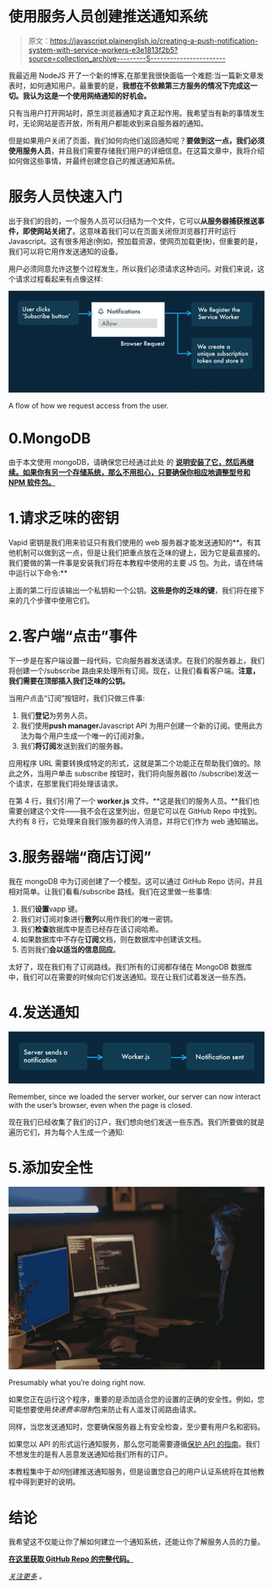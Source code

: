 # 使用服务人员创建推送通知系统

> 原文：<https://javascript.plainenglish.io/creating-a-push-notification-system-with-service-workers-e3e1813f2b5?source=collection_archive---------5----------------------->

我最近用 NodeJS 开了一个新的博客,在那里我很快面临一个难题:当一篇新文章发表时，如何通知用户。最重要的是，**我想在不依赖第三方服务的情况下完成这一切。我认为这是一个使用网络通知的好机会。**

只有当用户打开网站时，原生浏览器通知才真正起作用。我希望当有新的事情发生时，无论网站是否开放，所有用户都能收到来自服务器的通知。

但是如果用户关闭了页面，我们如何向他们返回通知呢？**要做到这一点，我们必须使用服务人员**，并且我们需要存储我们用户的详细信息。在这篇文章中，我将介绍如何做这些事情，并最终创建您自己的推送通知系统。

# 服务人员快速入门

出于我们的目的，一个服务人员可以归结为一个文件，它可以**从服务器捕获推送事件，即使网站关闭了**。这意味着我们可以在页面关闭但浏览器打开时运行 Javascript。这有很多用途(例如，预加载资源，使网页加载更快)，但重要的是，我们可以将它用作发送通知的设备。

用户必须同意允许这整个过程发生，所以我们必须请求这种访问。对我们来说，这个请求过程看起来有点像这样:

![](img/410112f1a50f209dd74ae9d9862ca269.png)

A flow of how we request access from the user.

# 0.MongoDB

由于本文使用 mongoDB，请确保您已经通过此处 的 [**说明安装了它，然后再继续。如果你有另一个存储系统，那么不用担心，只要确保你相应地调整型号和 NPM 软件包。**](https://docs.mongodb.com/manual/installation/)

# 1.请求乏味的密钥

Vapid 密钥是我们用来验证只有我们使用的 web 服务器才能发送通知的**。有其他机制可以做到这一点，但是让我们把重点放在乏味的键上，因为它是最直接的。我们要做的第一件事是安装我们将在本教程中使用的主要 JS 包。为此，请在终端中运行以下命令:**

上面的第二行应该输出一个私钥和一个公钥。**这些是你的乏味的键**，我们将在接下来的几个步骤中使用它们。

# 2.客户端“点击”事件

下一步是在客户端设置一段代码，它向服务器发送请求。在我们的服务器上，我们将创建一个/subscribe 路由来处理所有订阅。现在，让我们看看客户端。**注意，我们需要在顶部插入我们乏味的公钥。**

当用户点击“订阅”按钮时，我们只做三件事:

1.  我们**登记**为劳务人员。
2.  我们使用**push manager**Javascript API 为用户创建一个新的订阅。使用此方法为每个用户生成一个唯一的订阅对象。
3.  我们**将订阅**发送到我们的服务器。

应用程序 URL 需要转换成特定的形式，这就是第二个功能正在帮助我们做的。除此之外，当用户单击 subscribe 按钮时，我们将向服务器(to /subscribe)发送一个请求，在那里我们将处理该请求。

在第 4 行，我们引用了一个 **worker.js** 文件。**这是我们的服务人员。**我们也需要创建这个文件——我不会在这里列出，但是它可以在 GitHub Repo 中找到。大约有 8 行，它处理来自我们服务器的传入消息，并将它们作为 web 通知输出。

# 3.服务器端“商店订阅”

我在 mongoDB 中为订阅创建了一个模型。这可以通过 GitHub Repo 访问，并且相对简单。让我们看看/subscribe 路线。我们在这里做一些事情:

1.  我们**设置**vapp 键。
2.  我们对订阅对象进行**散列**以用作我们的唯一密钥。
3.  我们**检查**数据库中是否已经存在该订阅哈希。
4.  如果数据库中不存在**订阅**文档，则在数据库中创建该文档。
5.  否则我们**会以适当的信息回应**。

太好了，现在我们有了订阅路线。我们所有的订阅都存储在 MongoDB 数据库中，我们可以在需要的时候向它们发送通知。现在让我们试着发送一些东西。

# 4.发送通知

![](img/693ccf88aea09cdf10fc5e0964ee0b06.png)

Remember, since we loaded the server worker, our server can now interact with the user’s browser, even when the page is closed.

现在我们已经收集了我们的订户，我们想向他们发送一些东西。我们所要做的就是遍历它们，并为每个人生成一个通知:

# 5.添加安全性

![](img/6f2c5c7597529e2edaf82631e89789e3.png)

Presumably what you’re doing right now.

如果您正在运行这个程序，重要的是添加适合您的设置的正确的安全性。例如，您可能想要使用*快递费率限制*包来防止有人滥发订阅路由请求。

同样，当您发送通知时，您要确保服务器上有安全检查，至少要有用户名和密码。

如果您以 API 的形式运行通知服务，那么您可能需要遵循[保护 API 的指南](https://medium.com/apis-and-digital-transformation/best-practices-for-building-secure-apis-2b4eb8071d41)。我们不想发生的是有人恶意发送通知给我们所有的订户。

本教程集中于*如何*创建推送通知服务，但是设置您自己的用户认证系统将在其他教程中得到更好的说明。

# 结论

我希望这不仅能让你了解如何建立一个通知系统，还能让你了解服务人员的力量。

[**在这里获取 GitHub Repo 的完整代码。**](https://github.com/smpnjn/web-push-notifications)

[*关注更多*](https://twitter.com/smpnjn) *。*